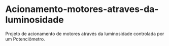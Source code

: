 # Acionamento-motores-atraves-da-luminosidade
Projeto de acionamento de motores através da luminosidade controlada por um Potenciômetro.
